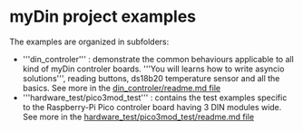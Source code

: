 # myDin project examples

The examples are organized in subfolders:
* '''din_controler''' : demonstrate the common behaviours applicable to all kind of myDin controler boards. '''You will learns how to write asyncio solutions''', reading buttons, ds18b20 temperature sensor and all the basics. See more in the [din_controler/readme.md file](din_controler/readme.md)
* '''hardware_test/pico3mod_test''' : contains the test examples specific to the Raspberry-Pi Pico controler board having 3 DIN modules wide. See more in the [hardware_test/pico3mod_test/readme.md file](hardware_test/pico3mod_test/readme.md)
